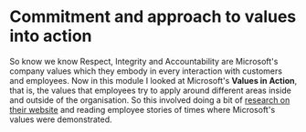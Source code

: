 # Commitment and approach to values into action

So know we know Respect, Integrity and Accountability are Microsoft's company values which they embody in every interaction with customers and employees. Now in this module I looked at Microsoft's **Values in Action**, that is, the values that employees try to apply around different areas inside and outside of the organisation. So this involved doing a bit of [research on their website](https://www.microsoft.com/en-us/about/values) and reading employee stories of times where Microsoft's values were demonstrated.

